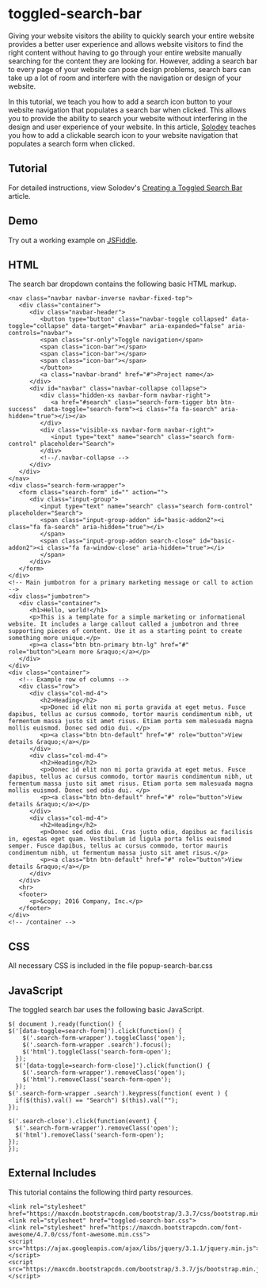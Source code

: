 # toggled-search-bar
Giving your website visitors the ability to quickly search your entire website provides a better user experience and allows website visitors to find the right content without having to go through your entire website manually searching for the content they are looking for. However, adding a search bar to every page of your website can pose design problems, search bars can take up a lot of room and interfere with the navigation or design of your website.

In this tutorial, we teach you how to add a search icon button to your website navigation that populates a search bar when clicked. This allows you to provide the ability to search your website without interfering in the design and user experience of your website. In this article, [Solodev](https://www.solodev.com/) teaches you how to add a clickable search icon to your website navigation that populates a search form when clicked.

## Tutorial

For detailed instructions, view Solodev's [Creating a Toggled Search Bar](https://www.solodev.com/blog/web-design/creating-a-toggled-search-bar.stml) article.

## Demo

Try out a working example on [JSFiddle](https://jsfiddle.net/solodev/cdzow8z8/).

## HTML

The search bar dropdown contains the following basic HTML markup.

```
<nav class="navbar navbar-inverse navbar-fixed-top">
   <div class="container">
      <div class="navbar-header">
         <button type="button" class="navbar-toggle collapsed" data-toggle="collapse" data-target="#navbar" aria-expanded="false" aria-controls="navbar">
         <span class="sr-only">Toggle navigation</span>
         <span class="icon-bar"></span>
         <span class="icon-bar"></span>
         <span class="icon-bar"></span>
         </button>
         <a class="navbar-brand" href="#">Project name</a>
      </div>
      <div id="navbar" class="navbar-collapse collapse">
         <div class="hidden-xs navbar-form navbar-right">
            <a href="#search" class="search-form-tigger btn btn-success"  data-toggle="search-form"><i class="fa fa-search" aria-hidden="true"></i></a>
         </div>
		 <div class="visible-xs navbar-form navbar-right">
            <input type="text" name="search" class="search form-control" placeholder="Search">
         </div>
         <!--/.navbar-collapse -->
      </div>
   </div>
</nav>
<div class="search-form-wrapper">
   <form class="search-form" id="" action="">
      <div class="input-group">
         <input type="text" name="search" class="search form-control" placeholder="Search">
         <span class="input-group-addon" id="basic-addon2"><i class="fa fa-search" aria-hidden="true"></i>
         </span>
         <span class="input-group-addon search-close" id="basic-addon2"><i class="fa fa-window-close" aria-hidden="true"></i>
         </span>
      </div>
   </form>
</div>
<!-- Main jumbotron for a primary marketing message or call to action -->
<div class="jumbotron">
   <div class="container">
      <h1>Hello, world!</h1>
      <p>This is a template for a simple marketing or informational website. It includes a large callout called a jumbotron and three supporting pieces of content. Use it as a starting point to create something more unique.</p>
      <p><a class="btn btn-primary btn-lg" href="#" role="button">Learn more &raquo;</a></p>
   </div>
</div>
<div class="container">
   <!-- Example row of columns -->
   <div class="row">
      <div class="col-md-4">
         <h2>Heading</h2>
         <p>Donec id elit non mi porta gravida at eget metus. Fusce dapibus, tellus ac cursus commodo, tortor mauris condimentum nibh, ut fermentum massa justo sit amet risus. Etiam porta sem malesuada magna mollis euismod. Donec sed odio dui. </p>
         <p><a class="btn btn-default" href="#" role="button">View details &raquo;</a></p>
      </div>
      <div class="col-md-4">
         <h2>Heading</h2>
         <p>Donec id elit non mi porta gravida at eget metus. Fusce dapibus, tellus ac cursus commodo, tortor mauris condimentum nibh, ut fermentum massa justo sit amet risus. Etiam porta sem malesuada magna mollis euismod. Donec sed odio dui. </p>
         <p><a class="btn btn-default" href="#" role="button">View details &raquo;</a></p>
      </div>
      <div class="col-md-4">
         <h2>Heading</h2>
         <p>Donec sed odio dui. Cras justo odio, dapibus ac facilisis in, egestas eget quam. Vestibulum id ligula porta felis euismod semper. Fusce dapibus, tellus ac cursus commodo, tortor mauris condimentum nibh, ut fermentum massa justo sit amet risus.</p>
         <p><a class="btn btn-default" href="#" role="button">View details &raquo;</a></p>
      </div>
   </div>
   <hr>
   <footer>
      <p>&copy; 2016 Company, Inc.</p>
   </footer>
</div>
<!-- /container -->
```

## CSS

All necessary CSS is included in the file popup-search-bar.css

## JavaScript

The toggled search bar uses the following basic JavaScript.

```
$( document ).ready(function() {
$('[data-toggle=search-form]').click(function() {
    $('.search-form-wrapper').toggleClass('open');
    $('.search-form-wrapper .search').focus();
    $('html').toggleClass('search-form-open');
  });
  $('[data-toggle=search-form-close]').click(function() {
    $('.search-form-wrapper').removeClass('open');
    $('html').removeClass('search-form-open');
  });
$('.search-form-wrapper .search').keypress(function( event ) {
  if($(this).val() == "Search") $(this).val("");
});

$('.search-close').click(function(event) {
  $('.search-form-wrapper').removeClass('open');
  $('html').removeClass('search-form-open');
});
});
```
## External Includes

This tutorial contains the following third party resources.

```
<link rel="stylesheet" href="https://maxcdn.bootstrapcdn.com/bootstrap/3.3.7/css/bootstrap.min.css">
<link rel="stylesheet" href="toggled-search-bar.css">
<link rel="stylesheet" href="https://maxcdn.bootstrapcdn.com/font-awesome/4.7.0/css/font-awesome.min.css">
<script src="https://ajax.googleapis.com/ajax/libs/jquery/3.1.1/jquery.min.js"></script>
<script src="https://maxcdn.bootstrapcdn.com/bootstrap/3.3.7/js/bootstrap.min.js"></script>
```
